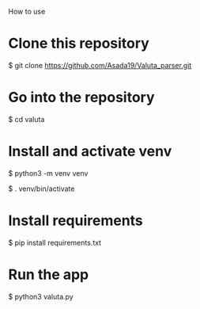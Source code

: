 How to use 

# Clone this repository
$ git clone https://github.com/Asada19/Valuta_parser.git

# Go into the repository
$ cd valuta

# Install and activate venv
$ python3 -m venv venv

$ . venv/bin/activate

# Install requirements
$ pip install requirements.txt

# Run the app
$ python3 valuta.py

